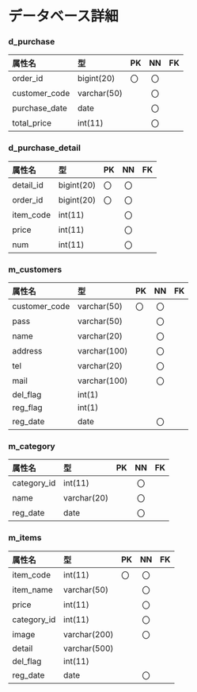 # データベース詳細

### d_purchase

|属性名|型|PK|NN|FK|
|:---|:---|:---|:---:|:---:|
|order_id|bigint(20)|〇|〇||
|customer_code|varchar(50)||〇||
|purchase_date|date||〇||
|total_price|int(11)||〇||

### d_purchase_detail

|属性名|型|PK|NN|FK|
|:---|:---|:---|:---:|:---:|
|detail_id|bigint(20)|〇|〇||
|order_id|bigint(20)|〇|〇||
|item_code|int(11)||〇||
|price|int(11)||〇||
|num|int(11)||〇||

### m_customers

|属性名|型|PK|NN|FK|
|:---|:---|:---|:---:|:---:|
|customer_code|varchar(50)|〇|〇||
|pass|varchar(50)||〇||
|name|varchar(20)||〇||
|address|varchar(100)||〇||
|tel|varchar(20)||〇||
|mail|varchar(100)||〇||
|del_flag|int(1)||||
|reg_flag|int(1)||||
|reg_date|date||〇||

### m_category

|属性名|型|PK|NN|FK|
|:---|:---|:---|:---:|:---:|
|category_id|int(11)||〇||
|name|varchar(20)||〇||
|reg_date|date||〇||

### m_items
|属性名|型|PK|NN|FK|
|:---|:---|:---|:---:|:---:|
|item_code|int(11)|〇|〇||
|item_name|varchar(50)||〇||
|price|int(11)||〇||
|category_id|int(11)||〇||
|image|varchar(200)||〇||
|detail|varchar(500)||||
|del_flag|int(11)||||
|reg_date|date||〇||
